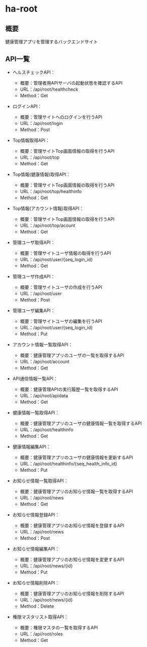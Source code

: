 # ha-root

## 概要
健康管理アプリを管理するバックエンドサイト

## API一覧
- ヘルスチェックAPI：
    - 概要：管理者用APIサーバの起動状態を確認するAPI
    - URL：/api/root/healthcheck
    - Method：Get

- ログインAPI：
    - 概要：管理サイトへのログインを行うAPI
    - URL：/api/root/login
    - Method：Post

- Top情報取得API：
    - 概要：管理サイトTop画面情報の取得を行うAPI
    - URL：/api/root/top
    - Method：Get

- Top情報(健康情報)取得API：
    - 概要：管理サイトTop画面情報の取得を行うAPI
    - URL：/api/root/top/healthinfo
    - Method：Get

- Top情報(アカウント情報)取得API：
    - 概要：管理サイトTop画面情報の取得を行うAPI
    - URL：/api/root/top/acount
    - Method：Get

- 管理ユーザ取得API：
    - 概要：管理サイトユーザ情報の取得を行うAPI
    - URL：/api/root/user/{seq_login_id}
    - Method：Get

- 管理ユーザ作成API：
    - 概要：管理サイトユーザの作成を行うAPI
    - URL：/api/root/user
    - Method：Post

- 管理ユーザ編集API：
    - 概要：管理サイトユーザの編集を行うAPI
    - URL：/api/root/user/{seq_login_id}
    - Method：Put

- アカウント情報一覧取得API：
    - 概要：健康管理アプリのユーザの一覧を取得するAPI
    - URL：/api/root/account
    - Method：Get

- API通信情報一覧API：
    - 概要：健康管理APIの実行履歴一覧を取得するAPI
    - URL：/api/root/apidata
    - Method：Get

- 健康情報一覧取得API：
    - 概要：健康管理アプリのユーザの健康情報一覧を取得するAPI
    - URL：/api/root/healthinfo
    - Method：Get

- 健康情報編集API：
    - 概要：健康管理アプリのユーザの健康情報を更新するAPI
    - URL：/api/root/healthinfo/{seq_health_info_id}
    - Method：Put

- お知らせ情報一覧取得API：
    - 概要：健康管理アプリのお知らせ情報一覧を取得するAPI
    - URL：/api/root/news
    - Method：Get

- お知らせ情報登録API：
    - 概要：健康管理アプリのお知らせ情報を登録するAPI
    - URL：/api/root/news
    - Method：Post

- お知らせ情報編集API：
    - 概要：健康管理アプリのお知らせ情報を変更するAPI
    - URL：/api/root/news/{id}
    - Method：Put

- お知らせ情報削除API：
    - 概要：健康管理アプリのお知らせ情報を削除するAPI
    - URL：/api/root/news/{id}
    - Method：Delete

- 権限マスタリスト取得API：
    - 概要：権限マスタの一覧を取得するAPI
    - URL：/api/root/roles
    - Method：Get

